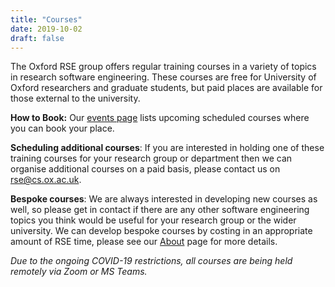 ```yaml
---
title: "Courses"
date: 2019-10-02
draft: false
---
```


The Oxford RSE group offers regular training courses in a variety of topics in research 
software engineering. These courses are free for University of Oxford researchers and 
graduate students, but paid places are available for those external to the university. 

**How to Book:** Our [events page](https://www.rse.ox.ac.uk/events/) lists upcoming 
scheduled courses where you can book your place. 

**Scheduling additional courses**: If you are interested in holding one of these 
training courses for your research group or department then we can organise additional 
courses on a paid basis, please contact us on <rse@cs.ox.ac.uk>. 

**Bespoke courses**: We are always interested in developing new courses as well, so 
please get in contact if there are any other software engineering topics you think would 
be useful for your research group or the
wider university. We can develop bespoke courses by costing in an appropriate amount of
RSE time, please see our [About](/about/) page for more details.

*Due to the ongoing COVID-19 restrictions, all courses are being held remotely via Zoom 
or MS Teams.*
